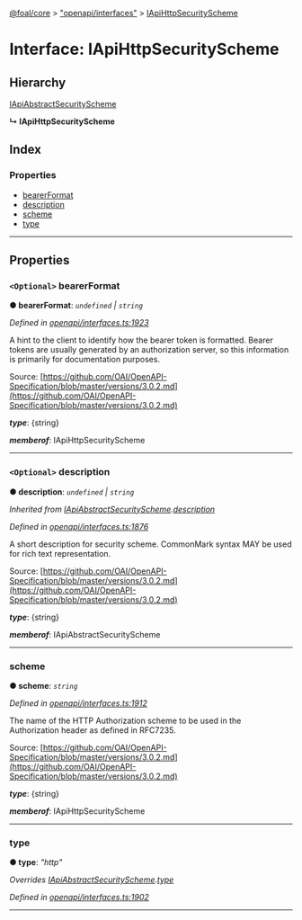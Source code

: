 [@foal/core](../README.md) > ["openapi/interfaces"](../modules/_openapi_interfaces_.md) > [IApiHttpSecurityScheme](../interfaces/_openapi_interfaces_.iapihttpsecurityscheme.md)

# Interface: IApiHttpSecurityScheme

## Hierarchy

 [IApiAbstractSecurityScheme](_openapi_interfaces_.iapiabstractsecurityscheme.md)

**↳ IApiHttpSecurityScheme**

## Index

### Properties

* [bearerFormat](_openapi_interfaces_.iapihttpsecurityscheme.md#bearerformat)
* [description](_openapi_interfaces_.iapihttpsecurityscheme.md#description)
* [scheme](_openapi_interfaces_.iapihttpsecurityscheme.md#scheme)
* [type](_openapi_interfaces_.iapihttpsecurityscheme.md#type)

---

## Properties

<a id="bearerformat"></a>

### `<Optional>` bearerFormat

**● bearerFormat**: *`undefined` \| `string`*

*Defined in [openapi/interfaces.ts:1923](https://github.com/FoalTS/foal/blob/cf326d07/packages/core/src/openapi/interfaces.ts#L1923)*

A hint to the client to identify how the bearer token is formatted. Bearer tokens are usually generated by an authorization server, so this information is primarily for documentation purposes.

Source: [https://github.com/OAI/OpenAPI-Specification/blob/master/versions/3.0.2.md](https://github.com/OAI/OpenAPI-Specification/blob/master/versions/3.0.2.md)

*__type__*: {string}

*__memberof__*: IApiHttpSecurityScheme

___
<a id="description"></a>

### `<Optional>` description

**● description**: *`undefined` \| `string`*

*Inherited from [IApiAbstractSecurityScheme](_openapi_interfaces_.iapiabstractsecurityscheme.md).[description](_openapi_interfaces_.iapiabstractsecurityscheme.md#description)*

*Defined in [openapi/interfaces.ts:1876](https://github.com/FoalTS/foal/blob/cf326d07/packages/core/src/openapi/interfaces.ts#L1876)*

A short description for security scheme. CommonMark syntax MAY be used for rich text representation.

Source: [https://github.com/OAI/OpenAPI-Specification/blob/master/versions/3.0.2.md](https://github.com/OAI/OpenAPI-Specification/blob/master/versions/3.0.2.md)

*__type__*: {string}

*__memberof__*: IApiAbstractSecurityScheme

___
<a id="scheme"></a>

###  scheme

**● scheme**: *`string`*

*Defined in [openapi/interfaces.ts:1912](https://github.com/FoalTS/foal/blob/cf326d07/packages/core/src/openapi/interfaces.ts#L1912)*

The name of the HTTP Authorization scheme to be used in the Authorization header as defined in RFC7235.

Source: [https://github.com/OAI/OpenAPI-Specification/blob/master/versions/3.0.2.md](https://github.com/OAI/OpenAPI-Specification/blob/master/versions/3.0.2.md)

*__type__*: {string}

*__memberof__*: IApiHttpSecurityScheme

___
<a id="type"></a>

###  type

**● type**: *"http"*

*Overrides [IApiAbstractSecurityScheme](_openapi_interfaces_.iapiabstractsecurityscheme.md).[type](_openapi_interfaces_.iapiabstractsecurityscheme.md#type)*

*Defined in [openapi/interfaces.ts:1902](https://github.com/FoalTS/foal/blob/cf326d07/packages/core/src/openapi/interfaces.ts#L1902)*

___

